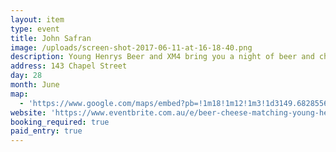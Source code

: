 ```yaml
---
layout: item
type: event
title: John Safran
image: /uploads/screen-shot-2017-06-11-at-16-18-40.png
description: Young Henrys Beer and XM4 bring you a night of beer and cheese.
address: 143 Chapel Street
day: 28
month: June
map:
  - 'https://www.google.com/maps/embed?pb=!1m18!1m12!1m3!1d3149.682855635329!2d144.98813771534338!3d-37.86771047974273!2m3!1f0!2f0!3f0!3m2!1i1024!2i768!4f13.1!3m3!1m2!1s0x6ad66844c743fd33%3A0x63b6a5e74001e0e0!2s143+Chapel+St%2C+St+Kilda+VIC+3182!5e0!3m2!1sen!2sau!4v1497162078908'
website: 'https://www.eventbrite.com.au/e/beer-cheese-matching-young-henrys-xm4-tickets-35029007705'
booking_required: true
paid_entry: true
---
```

